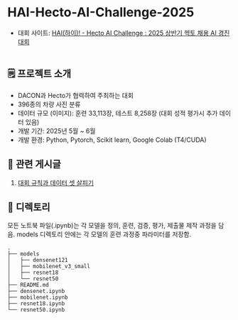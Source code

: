 # HAI-Hecto-AI-Challenge-2025
- 대회 사이트: [HAI(하이)! - Hecto AI Challenge : 2025 상반기 헥토 채용 AI 경진대회](https://dacon.io/competitions/official/236493/overview/description)
<br><br>
## 🗒️ 프로젝트 소개
- DACON과 Hecto가 협력하여 주최하는 대회
- 396종의 차량 사진 분류
- 데이터 규모 (이미지): 훈련 33,113장, 테스트 8,258장 (대회 성적 평가시 추가 데이터 있음)
- 개발 기간: 2025년 5월 ~ 6월
- 개발 환경: Python, Pytorch, Scikit learn, Google Colab (T4/CUDA)

## 📖 관련 게시글
1. [대회 규칙과 데이터 셋 살피기](https://taeddy-note.tistory.com/5)

## 📁 디렉토리
모든 노트북 파일(.ipynb)는 각 모델을 정의, 훈련, 검증, 평가, 제출물 제작 과정을 담음.
models 디렉토리 안에는 각 모델의 훈련 과정중 파라미터를 저장함.
```
.
├── models
│   ├── densenet121
│   ├── mobilenet_v3_small
│   ├── resnet18
│   └── resnet50
├── README.md
├── densenet.ipynb
├── mobilenet.ipynb
├── resnet18.ipynb
└── resnet50.ipynb
```
